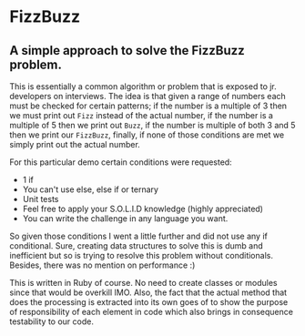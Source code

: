 # FizzBuzz

A simple approach to solve the FizzBuzz problem.
----

This is essentially a common algorithm or problem that is exposed to jr. developers on interviews. The idea is that given a range of numbers each must be checked for certain patterns; if the number is a multiple of 3 then we must print out `Fizz` instead of the actual number, if the number is a  multiple of 5 then we print out `Buzz`, if the number is multiple of both 3 and 5 then we print our `FizzBuzz`, finally, if none of those conditions are met we simply print out the actual number.

For this particular demo certain conditions were requested:

 - 1 if
 - You can't use else, else if or ternary
 - Unit tests
 - Feel free to apply your S.O.L.I.D knowledge (highly appreciated)
 - You can write the challenge in any language you want.

So given those conditions I went a little further and did not use any if conditional. Sure, creating data structures to solve this is dumb and inefficient but so is trying to resolve this problem without conditionals. Besides, there was no mention on performance :)

This is written in Ruby of course. No need to create classes or modules since that would be overkill IMO. Also, the fact that the actual method that does the processing is extracted into its own goes of to show the purpose of responsibility of each element in code which also brings in consequence testability to our code.

